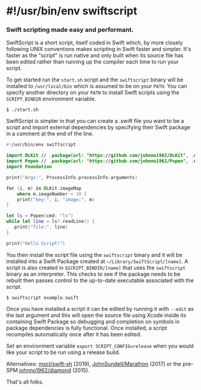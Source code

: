 # #!/usr/bin/env swiftscript

### Swift scripting made easy and performant.

SwiftScript is a short script, itself coded in Swift which, by more closely
following UNIX conventions makes scripting in Swift faster and simpler. It's
faster as the "script" is run native and only built when its source file has
been edited rather than running up the compiler each time to run your script.

To get started run the `start.sh` script and the `swiftscript` binary will 
be installed to `/usr/local/bin` which is assumed to be on your `PATH`.
You can specify another directory on your `PATH` to install Swift scripts 
using the `SCRIPT_BINDIR` environment variable.

```Shell
$ ./start.sh
```
SwiftScript is simpler in that you can create a .swift file you want to be 
a script and import external dependencies by specifying their Swift package 
in a comment at the end of the line. 

```Swift
#!/usr/bin/env swiftscript

import DLKit // .package(url: "https://github.com/johnno1962/DLKit", .upToNextMajor(from: "3.4.8"))
import Popen // .package(url: "https://github.com/johnno1962/Popen", .upToNextMajor(from: "2.1.7"))
import Foundation

print("Args:", ProcessInfo.processInfo.arguments)

for (i, m) in DLKit.imageMap
    where m.imageNumber < 10 {
    print("key:", i, "image:", m)
}

let ls = Popen(cmd: "ls")
while let line = ls?.readLine() {
   print("file:", line)
}

print("Hello Script!")
```
You then install the script file using the `swiftscript` binary and it will be 
installed into a Swift Package created at `~/Library/SwiftScript/[name]`. A 
script is also created in `$SCRIPT_BINDIR/[name]` that uses the `swiftscript` 
binary as an interpreter. This checks to see if the package needs to be rebuilt 
then passes control to the up-to-date executable associated with the script.

```Shell
$ swiftscript example.swift
```
Once you have installed a script it can be edited by running it with 
`--edit` as the last argument and this will open the source file using
Xcode inside its containing Swift Package so debugging and completion on 
symbols in package dependencies is fully functional. Once installed, 
a script recompiles automatically once after it has been edited.

Set an environment variable `export SCRIPT_CONFIG=release` when you 
would like your script to be run using a release build.

Alternatives: [mxcl/swift-sh](https://github.com/mxcl/swift-sh) (2019),
[JohnSundell/Marathon](https://github.com/JohnSundell/Marathon) (2017)
or the pre-SPM [johnno1962/diamond](https://github.com/johnno1962/diamond) (2015).

That's all folks.
